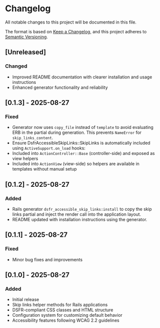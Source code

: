 # Changelog

All notable changes to this project will be documented in this file.

The format is based on [Keep a Changelog](https://keepachangelog.com/en/1.0.0/),
and this project adheres to [Semantic Versioning](https://semver.org/spec/v2.0.0.html).

## [Unreleased]
### Changed
- Improved README documentation with clearer installation and usage instructions
- Enhanced generator functionality and reliability

## [0.1.3] - 2025-08-27
### Fixed
- Generator now uses `copy_file` instead of `template` to avoid evaluating ERB in the partial during generation. This prevents `NameError` for `skip_links_content`.
- Ensure DsfrAccessibleSkipLinks::SkipLinks is automatically included using `ActiveSupport.on_load` hooks:
- Included into `ActionController::Base` (controller-side) and exposed as view helpers
- Included into `ActionView` (view-side) so helpers are available in templates without manual setup

## [0.1.2] - 2025-08-27
### Added
- Rails generator `dsfr_accessible_skip_links:install` to copy the skip links partial and inject the render call into the application layout.
- README updated with installation instructions using the generator.

## [0.1.1] - 2025-08-27
### Fixed
- Minor bug fixes and improvements

## [0.1.0] - 2025-08-27

### Added
- Initial release
- Skip links helper methods for Rails applications
- DSFR-compliant CSS classes and HTML structure
- Configuration system for customizing default behavior
- Accessibility features following WCAG 2.2 guidelines
